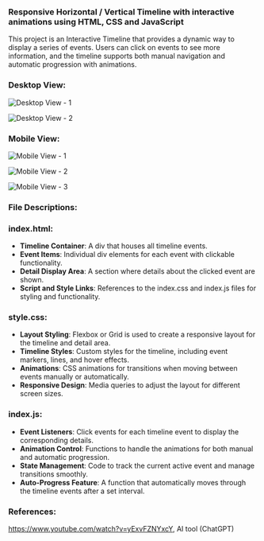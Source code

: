 ### Responsive Horizontal / Vertical Timeline with interactive animations using HTML, CSS and JavaScript

This project is an Interactive Timeline that provides a dynamic way to display a series of events. Users can click on events to see more information, and the timeline supports both manual navigation and automatic progression with animations.

### Desktop View:

![Desktop View - 1](https://github.com/user-attachments/assets/fe592587-78e5-46bf-8cd2-5a88be0c38a9)

![Desktop View - 2](https://github.com/user-attachments/assets/f0303dc6-17ac-442a-b7b0-aee2c6d9f86a)

### Mobile View:

![Mobile View - 1](https://github.com/user-attachments/assets/49caa102-dad7-4172-9122-c09c0c5eb3e9)

![Mobile View - 2](https://github.com/user-attachments/assets/59298a0a-9bc4-4ccf-93f5-d71884f9e851)

![Mobile View - 3](https://github.com/user-attachments/assets/5bc3bb9f-f31c-4b5b-9cef-13748820d789)

### File Descriptions:

### index.html: 
* **Timeline Container**: A div that houses all timeline events.
* **Event Items**: Individual div elements for each event with clickable functionality.
* **Detail Display Area**: A section where details about the clicked event are shown.
* **Script and Style Links**: References to the index.css and index.js files for styling and functionality.

### style.css:
* **Layout Styling**: Flexbox or Grid is used to create a responsive layout for the timeline and detail area.
* **Timeline Styles**: Custom styles for the timeline, including event markers, lines, and hover effects.
* **Animations**: CSS animations for transitions when moving between events manually or automatically.
* **Responsive Design**: Media queries to adjust the layout for different screen sizes.

### index.js:
* **Event Listeners**: Click events for each timeline event to display the corresponding details.
* **Animation Control**: Functions to handle the animations for both manual and automatic progression.
* **State Management**: Code to track the current active event and manage transitions smoothly.
* **Auto-Progress Feature**: A function that automatically moves through the timeline events after a set interval.

### References: 
https://www.youtube.com/watch?v=yExvFZNYxcY, AI tool (ChatGPT)
